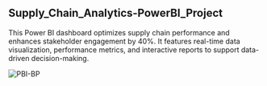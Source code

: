 ## Supply_Chain_Analytics-PowerBI_Project

This Power BI dashboard optimizes supply chain performance and enhances stakeholder engagement by 40%. It features real-time data visualization, performance metrics, and interactive reports to support data-driven decision-making.

![PBI-BP](https://github.com/user-attachments/assets/2f5f80cd-c70d-4d8e-8194-5f1994db16b3)

